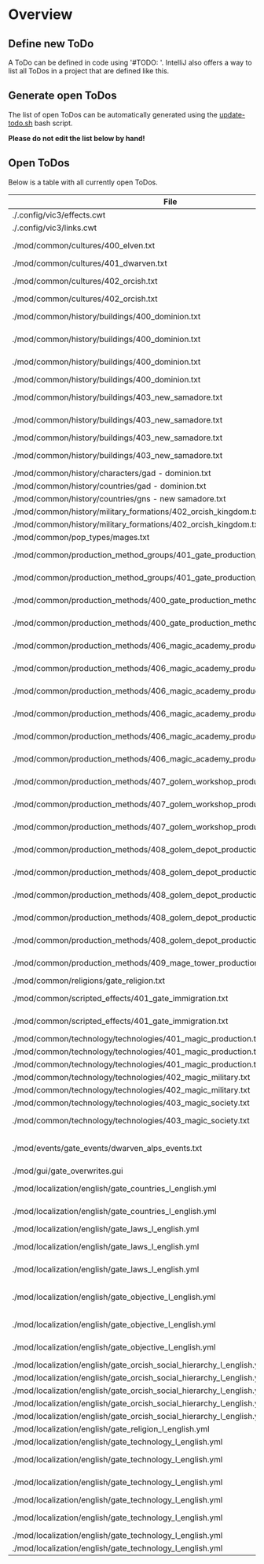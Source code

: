 # Overview

## Define new ToDo

A ToDo can be defined in code using '#TODO: <text>'.
IntelliJ also offers a way to list all ToDos in a project that are defined like this.

## Generate open ToDos

The list of open ToDos can be automatically generated using the [update-todo.sh](../script/update-todo.sh) bash script.

**Please do not edit the list below by hand!**

## Open ToDos

Below is a table with all currently open ToDos.

[//]: # (TODO-START)

| File | Line | ToDo |
| ---- | ---- | ---- |
| ./.config/vic3/effects.cwt | 1098 |  market? |
| ./.config/vic3/links.cwt | 40 |  market goods vs goods |
| ./mod/common/cultures/400_elven.txt | 2 |  Define custom culture (Currently copy of german) |
| ./mod/common/cultures/401_dwarven.txt | 59 |  Create dwarven graphics |
| ./mod/common/cultures/402_orcish.txt | 2 |  Define custom culture (Currently copy of dwarven) |
| ./mod/common/cultures/402_orcish.txt | 55 |  Create dwarven graphics & ethnicity |
| ./mod/common/history/buildings/400_dominion.txt | 17 |  Add GAD buildings in STATE_NORTH_ANGOLA |
| ./mod/common/history/buildings/400_dominion.txt | 22 |  Add GAD buildings in STATE_EAST_ANGOLA |
| ./mod/common/history/buildings/400_dominion.txt | 32 |  Add GAD buildings in STATE_SOUTH_ANGOLA |
| ./mod/common/history/buildings/400_dominion.txt | 5 |  Add GAD buildings in STATE_ZAMBIA |
| ./mod/common/history/buildings/403_new_samadore.txt | 14 |  Add GNS buildings in STATE_WESTERN_NEW_GUINEA |
| ./mod/common/history/buildings/403_new_samadore.txt | 19 |  Add GNS buildings in STATE_EASTERN_NEW_GUINEA |
| ./mod/common/history/buildings/403_new_samadore.txt | 38 |  Add GNS buildings in STATE_MOLUCCAS |
| ./mod/common/history/buildings/403_new_samadore.txt | 43 |  Add GNS buildings in STATE_BOUGAINVILLE |
| ./mod/common/history/characters/gad - dominion.txt | 1 |  Add proper characters |
| ./mod/common/history/countries/gad - dominion.txt | 3 |  Define laws and technology for GAD |
| ./mod/common/history/countries/gns - new samadore.txt | 3 |  Define laws and technology for GNS |
| ./mod/common/history/military_formations/402_orcish_kingdom.txt | 22 |  Create character |
| ./mod/common/history/military_formations/402_orcish_kingdom.txt | 72 |  Create character |
| ./mod/common/pop_types/mages.txt | 2 |  Need to add mages to landowners |
| ./mod/common/production_method_groups/401_gate_production_method_groups.txt | 24 |  Add proper production method to pmg_mana_extraction |
| ./mod/common/production_method_groups/401_gate_production_method_groups.txt | 8 |  Add proper production method to pmg_magic_gate_exploitation |
| ./mod/common/production_methods/400_gate_production_methods.txt | 26 |  Can we add something like custom tooltip here? |
| ./mod/common/production_methods/400_gate_production_methods.txt | 44 |  Can we add something like custom tooltip here? |
| ./mod/common/production_methods/406_magic_academy_production_methods.txt | 100 |  Find proper logo for pm_university_simple_magic_research |
| ./mod/common/production_methods/406_magic_academy_production_methods.txt | 127 |  Find proper logo for pm_university_advanced_magic_research |
| ./mod/common/production_methods/406_magic_academy_production_methods.txt | 29 |  Find proper logo for pm_magic_academy_partial_support |
| ./mod/common/production_methods/406_magic_academy_production_methods.txt | 2 |  Find proper logo for pm_magic_academy_no_support |
| ./mod/common/production_methods/406_magic_academy_production_methods.txt | 62 |  Find proper logo for pm_magic_academy_full_support |
| ./mod/common/production_methods/406_magic_academy_production_methods.txt | 95 |  Find proper logo for pm_university_no_magic_research |
| ./mod/common/production_methods/407_golem_workshop_production_methods.txt | 25 |  Create icon for pm_golem_workshop_steam_production |
| ./mod/common/production_methods/407_golem_workshop_production_methods.txt | 2 |  Create icon for pm_golem_workshop_artisan_production |
| ./mod/common/production_methods/407_golem_workshop_production_methods.txt | 57 |  Create icon for pm_golem_workshop_electric_production |
| ./mod/common/production_methods/408_golem_depot_production_methods.txt | 12 |  Create icon for pm_golem_depot_mining_normal_golems |
| ./mod/common/production_methods/408_golem_depot_production_methods.txt | 2 |  Create icon for pm_golem_depot_no_golems |
| ./mod/common/production_methods/408_golem_depot_production_methods.txt | 44 |  Create icon for pm_golem_depot_mining_steam_golems |
| ./mod/common/production_methods/408_golem_depot_production_methods.txt | 78 |  Create icon for pm_golem_depot_mining_electric_golems |
| ./mod/common/production_methods/408_golem_depot_production_methods.txt | 7 |  Create icon for pm_golem_depot_no_golems |
| ./mod/common/production_methods/409_mage_tower_production_methods.txt | 2 |  Find proper logo for pm_magic_academy_no_support |
| ./mod/common/religions/gate_religion.txt | 2 |  Add proper icon |
| ./mod/common/scripted_effects/401_gate_immigration.txt | 55 |  Balance trait state_trait_dwarven_immigration |
| ./mod/common/scripted_effects/401_gate_immigration.txt | 65 |  Balance trait state_trait_dwarven_mass_immigration |
| ./mod/common/technology/technologies/401_magic_production.txt | 133 |  Add proper logo for magic_and_electricity |
| ./mod/common/technology/technologies/401_magic_production.txt | 19 |  Add proper logo for mana_extraction |
| ./mod/common/technology/technologies/401_magic_production.txt | 35 |  Add proper logo for magic_farming |
| ./mod/common/technology/technologies/402_magic_military.txt | 18 |  Add proper logo for mage_infantry |
| ./mod/common/technology/technologies/402_magic_military.txt | 35 |  Add proper logo for mage_artillery |
| ./mod/common/technology/technologies/403_magic_society.txt | 28 |  Add proper logo for formalized_magic |
| ./mod/common/technology/technologies/403_magic_society.txt | 49 |  Add proper logo for magic_technology_integration |
| ./mod/events/gate_events/dwarven_alps_events.txt | 52 |  Create custom video for event dwarven_alps.2 (Digging Dwarven Tunnels) |
| ./mod/gui/gate_overwrites.gui | 1 |  Fix this |
| ./mod/localization/english/gate_countries_l_english.yml | 10 |  Add proper flavor text GOK_FLAVOR_TEXT (Orkish Supremacy) |
| ./mod/localization/english/gate_countries_l_english.yml | 13 |  Add proper flavor text GNG_FLAVOR_TEXT (New Samadore) |
| ./mod/localization/english/gate_laws_l_english.yml | 3 |  Add lawgroup_orcish_hegemony_desc |
| ./mod/localization/english/gate_laws_l_english.yml | 5 |  Add law_orcish_hegemony_enforced_desc |
| ./mod/localization/english/gate_laws_l_english.yml | 7 |  Add law_orcish_hegemony_not_enforced_desc |
| ./mod/localization/english/gate_objective_l_english.yml | 11 |  Flesh out objective_magic_dominance_desc_GBR (Great Britain) |
| ./mod/localization/english/gate_objective_l_english.yml | 18 |  Flesh out a proper description for je_obj_magic_knowledge_desc |
| ./mod/localization/english/gate_objective_l_english.yml | 21 |  Flesh out a proper description for je_obj_magic_academy_desc |
| ./mod/localization/english/gate_orcish_social_hierarchy_l_english.yml | 11 |  Add orc_citizens_desc |
| ./mod/localization/english/gate_orcish_social_hierarchy_l_english.yml | 13 |  Add orc_soldiers_desc |
| ./mod/localization/english/gate_orcish_social_hierarchy_l_english.yml | 15 |  Add orc_lowers_desc |
| ./mod/localization/english/gate_orcish_social_hierarchy_l_english.yml | 7 |  Add orc_shamans_desc |
| ./mod/localization/english/gate_orcish_social_hierarchy_l_english.yml | 9 |  Add orc_lords_desc |
| ./mod/localization/english/gate_religion_l_english.yml | 5 |  Find better name for blood_god |
| ./mod/localization/english/gate_technology_l_english.yml | 14 |  Write description for magic_golems |
| ./mod/localization/english/gate_technology_l_english.yml | 16 |  Write description for magic_steam_golems |
| ./mod/localization/english/gate_technology_l_english.yml | 18 |  Write description for magic_electric_golems |
| ./mod/localization/english/gate_technology_l_english.yml | 20 |  Write description for magic_and_steam |
| ./mod/localization/english/gate_technology_l_english.yml | 22 |  Write description for magic_and_electricity |
| ./mod/localization/english/gate_technology_l_english.yml | 29 |  Write description for formalized_magic |
| ./mod/localization/english/gate_technology_l_english.yml | 31 |  Write description for magic_science |

[//]: # (TODO-END)